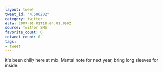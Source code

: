 ```yaml
---
layout: tweet
tweet_id: "47506202"
category: twitter
date: 2007-05-02T18:04:01.000Z
source: Twitter SMS
favorite_count: 0
retweet_count: 0
tags:
- tweet
---
```


it's been chilly here at mix. Mental note for next year, bring long sleeves for inside.
